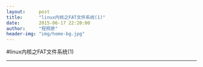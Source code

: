 ```yaml
---
layout:     post
title:      "linux内核之FAT文件系统(1)"
date:       2015-06-17 22:20:00
author:     "程照原"
header-img: "img/home-bg.jpg"
---
```

#linux内核之FAT文件系统(1)

-------------------------------------------------------------------------------




